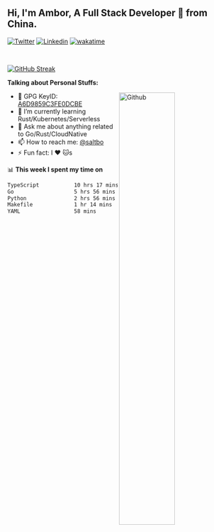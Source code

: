 ## Hi, I'm Ambor, A Full Stack Developer 🚀 from China.

[![Twitter](https://img.shields.io/badge/-saltbo-1ca0f1?style=flat&logo=twitter&logoColor=white)](https://twitter.com/rdsaltbo)
[![Linkedin](https://img.shields.io/badge/-saltbo-blue?style=flat&logo=Linkedin&logoColor=white)](https://www.linkedin.com/in/saltbo/)
[![wakatime](https://wakatime.com/badge/user/f82b1c77-faab-48cd-aef5-a12c0aff104b.svg)](https://wakatime.com/@f82b1c77-faab-48cd-aef5-a12c0aff104b)

&nbsp;  

[![GitHub Streak](http://github-readme-streak-stats.herokuapp.com?user=saltbo&hide_border=true&date_format=M%20j%5B%2C%20Y%5D)](https://git.io/streak-stats)

**Talking about Personal Stuffs:**
<!-- Any image aligned to the right. Beware the width  -->
<img width="50%" align="right" alt="Github" src="https://raw.githubusercontent.com/saltbo/saltbo/master/images/git-header.svg" />

- 🤘 GPG KeyID: [A6D9859C3FE0DCBE](https://saltbo.cn/pgp_keys.asc)
- 🌱 I’m currently learning Rust/Kubernetes/Serverless
- 💬 Ask me about anything related to Go/Rust/CloudNative
- 📫 How to reach me: [@saltbo](https://t.me/saltbo)
- ⚡ Fun fact: I :heart: :cat:s


📊 **This week I spent my time on**
<!--START_SECTION:waka-->

```txt
TypeScript           10 hrs 17 mins  ███████████░░░░░░░░░░░░░░   44.57 %
Go                   5 hrs 56 mins   ██████▒░░░░░░░░░░░░░░░░░░   25.70 %
Python               2 hrs 56 mins   ███▒░░░░░░░░░░░░░░░░░░░░░   12.71 %
Makefile             1 hr 14 mins    █▒░░░░░░░░░░░░░░░░░░░░░░░   05.38 %
YAML                 58 mins         █░░░░░░░░░░░░░░░░░░░░░░░░   04.23 %
```

<!--END_SECTION:waka-->
